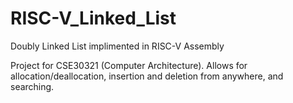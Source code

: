 # RISC-V_Linked_List
Doubly Linked List implimented in RISC-V Assembly

Project for CSE30321 (Computer Architecture). Allows for allocation/deallocation, insertion and deletion from anywhere, and searching. 

